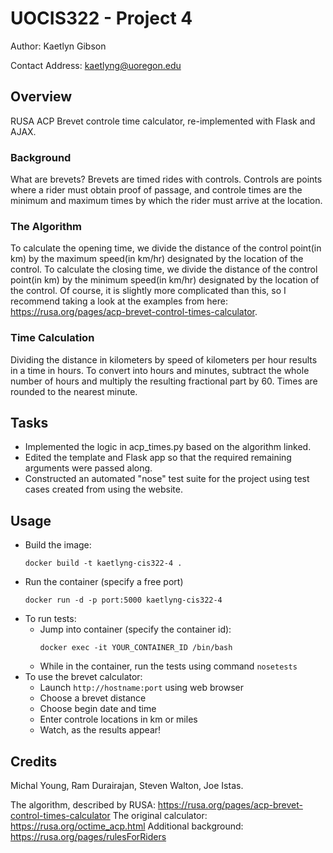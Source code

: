 # UOCIS322 - Project 4 #
Author: Kaetlyn Gibson

Contact Address: kaetlyng@uoregon.edu

## Overview
RUSA ACP Brevet controle time calculator, re-implemented with Flask and AJAX.

### Background
What are brevets? Brevets are timed rides with controls. Controls are points where a rider must obtain proof of passage, and controle times are the minimum and maximum times by which the rider must arrive at the location.

### The Algorithm
To calculate the opening time, we divide the distance of the control point(in km) by the maximum speed(in km/hr) designated by the location of the control. To calculate the closing time, we divide the distance of the control point(in km) by the minimum speed(in km/hr) designated by the location of the control. Of course, it is slightly more complicated than this, so I recommend taking a look at the examples from here: https://rusa.org/pages/acp-brevet-control-times-calculator.

### Time Calculation
Dividing the distance in kilometers by speed of kilometers per hour results in a time
in hours. To convert into hours and minutes, subtract the whole number of hours and multiply the resulting fractional part by 60. Times are rounded to the nearest minute.

## Tasks
- Implemented the logic in acp_times.py based on the algorithm linked.
- Edited the template and Flask app so that the required remaining arguments were passed along.
- Constructed an automated "nose" test suite for the project using test cases created from using the website.

## Usage
- Build the image: 
  ```
  docker build -t kaetlyng-cis322-4 .
  ```
- Run the container (specify a free port)
  ```
  docker run -d -p port:5000 kaetlyng-cis322-4
  ```
- To run tests:
  - Jump into container (specify the container id):
    ```
    docker exec -it YOUR_CONTAINER_ID /bin/bash
    ```
  - While in the container, run the tests using command `nosetests`
- To use the brevet calculator:
  - Launch `http://hostname:port` using web browser
  - Choose a brevet distance
  - Choose begin date and time
  - Enter controle locations in km or miles
  - Watch, as the results appear!

## Credits

Michal Young, Ram Durairajan, Steven Walton, Joe Istas.

The algorithm, described by RUSA: https://rusa.org/pages/acp-brevet-control-times-calculator
The original calculator: https://rusa.org/octime_acp.html
Additional background: https://rusa.org/pages/rulesForRiders
